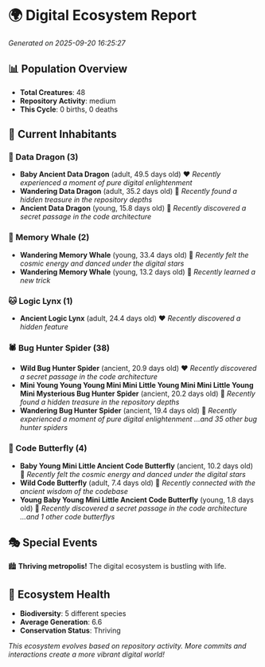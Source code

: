# 🌍 Digital Ecosystem Report
*Generated on 2025-09-20 16:25:27*

## 📊 Population Overview
- **Total Creatures**: 48
- **Repository Activity**: medium
- **This Cycle**: 0 births, 0 deaths

## 👥 Current Inhabitants

### 🐉 Data Dragon (3)
- **Baby Ancient Data Dragon** (adult, 49.5 days old) ❤️
  *Recently experienced a moment of pure digital enlightenment*
- **Wandering Data Dragon** (adult, 35.2 days old) 💚
  *Recently found a hidden treasure in the repository depths*
- **Ancient Data Dragon** (young, 15.8 days old) 💚
  *Recently discovered a secret passage in the code architecture*

### 🐋 Memory Whale (2)
- **Wandering Memory Whale** (young, 33.4 days old) 💚
  *Recently felt the cosmic energy and danced under the digital stars*
- **Wandering Memory Whale** (young, 13.2 days old) 💚
  *Recently learned a new trick*

### 🐱 Logic Lynx (1)
- **Ancient Logic Lynx** (adult, 24.4 days old) ❤️
  *Recently discovered a hidden feature*

### 🕷️ Bug Hunter Spider (38)
- **Wild Bug Hunter Spider** (ancient, 20.9 days old) ❤️
  *Recently discovered a secret passage in the code architecture*
- **Mini Young Young Young Mini Mini Little Young Mini Mini Little Young Mini Mysterious Bug Hunter Spider** (ancient, 20.2 days old) 💛
  *Recently found a hidden treasure in the repository depths*
- **Wandering Bug Hunter Spider** (ancient, 19.4 days old) 💛
  *Recently experienced a moment of pure digital enlightenment*
  *...and 35 other bug hunter spiders*

### 🦋 Code Butterfly (4)
- **Baby Young Mini Little Ancient Code Butterfly** (ancient, 10.2 days old) 💛
  *Recently felt the cosmic energy and danced under the digital stars*
- **Wild Code Butterfly** (adult, 7.4 days old) 💛
  *Recently connected with the ancient wisdom of the codebase*
- **Young Baby Young Mini Little Ancient Code Butterfly** (young, 1.8 days old) 💚
  *Recently discovered a secret passage in the code architecture*
  *...and 1 other code butterflys*

## 🎭 Special Events

🏙️ **Thriving metropolis!** The digital ecosystem is bustling with life.

## 🔬 Ecosystem Health
- **Biodiversity**: 5 different species
- **Average Generation**: 6.6
- **Conservation Status**: Thriving

*This ecosystem evolves based on repository activity. More commits and interactions create a more vibrant digital world!*